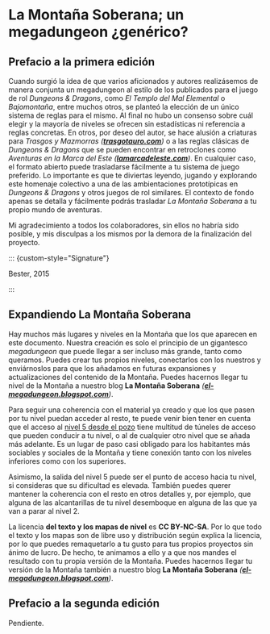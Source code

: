 # La Montaña Soberana; un megadungeon ¿genérico?

## Prefacio a la primera edición

Cuando surgió la idea de que varios aficionados y autores realizásemos de manera conjunta un megadungeon al estilo de los publicados para el juego de rol *Dungeons & Dragons*, como *El Templo del Mal Elemental* o *Bajomontaña*, entre muchos otros, se planteó la elección de un único sistema de reglas para el mismo. Al final no hubo un consenso sobre cuál elegir y la mayoría de niveles se ofrecen sin estadísticas ni referencia a reglas concretas. En otros, por deseo del autor, se hace alusión a criaturas para *Trasgos y Mazmorras* *([**trasgotauro.com**](http://trasgotauro.com/rollplay/))* o a las reglas clásicas de *Dungeons & Dragons* que se pueden encontrar en retroclones como *Aventuras en la Marca del Este* *([**lamarcadeleste.com**](http://www.lamarcadeleste.com/))*. En cualquier caso, el formato abierto puede trasladarse fácilmente a tu sistema de juego preferido. Lo importante es que te diviertas leyendo, jugando y explorando este homenaje colectivo a una de las ambientaciones prototípicas en *Dungeons & Dragons* y otros juegos de rol similares. El contexto de fondo apenas se detalla y fácilmente podrás trasladar *La Montaña Soberana* a tu propio mundo de aventuras.

Mi agradecimiento a todos los colaboradores, sin ellos no habría sido posible, y mis disculpas a los mismos por la demora de la finalización del proyecto.

::: {custom-style="Signature"}

Bester, 2015

:::

## Expandiendo La Montaña Soberana

Hay muchos más lugares y niveles en la Montaña que los que aparecen en este documento. Nuestra creación es solo el principio de un gigantesco *megadungeon* que puede llegar a ser incluso más grande, tanto como queramos. Puedes crear tus propios niveles, conectarlos con los nuestros y enviárnoslos para que los añadamos en futuras expansiones y actualizaciones del contenido de la Montaña. Puedes hacernos llegar tu nivel de la Montaña a nuestro blog **La Montaña Soberana** *([**el-megadungeon.blogspot.com**](https://el-megadungeon.blogspot.com))*.

Para seguir una coherencia con el material ya creado y que los que pasen por tu nivel puedan acceder al resto, te puede venir bien tener en cuenta que el acceso al [nivel 5 desde el pozo](./nivel-05.md) tiene multitud de túneles de acceso que pueden conducir a tu nivel, o al de cualquier otro nivel que se añada más adelante. Es un lugar de paso casi obligado para los habitantes más sociables y sociales de la Montaña y tiene conexión tanto con los niveles inferiores como con los superiores.

Asimismo, la salida del nivel 5 puede ser el punto de acceso hacia tu nivel, si consideras que su dificultad es elevada. También puedes querer mantener la coherencia con el resto en otros detalles y, por ejemplo, que alguna de las alcantarillas de tu nivel desemboque en alguna de las que ya van a parar al nivel 2.

La licencia **del texto y los mapas de nivel** es **CC BY-NC-SA**. Por lo que todo el texto y los mapas son de libre uso y distribución según explica la licencia, por lo que puedes remaquetarlo a tu gusto para tus propios proyectos sin ánimo de lucro. De hecho, te animamos a ello y a que nos mandes el resultado con tu propia versión de la Montaña. Puedes hacernos llegar tu versión de la Montaña también a nuestro blog **La Montaña Soberana** *([**el-megadungeon.blogspot.com**](https://el-megadungeon.blogspot.com))*.

## Prefacio a la segunda edición

Pendiente.

